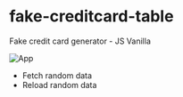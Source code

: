 # fake-creditcard-table
Fake credit card generator - JS Vanilla

![App](https://github.com/alysonvilela/fake-creditcard-table/assets/22202745/cdf02a8e-9023-4adc-90b6-a656028a6b2a)

- Fetch random data
- Reload random data
